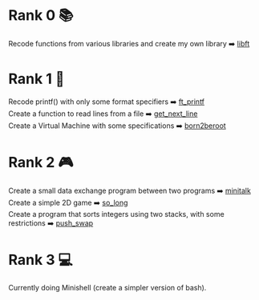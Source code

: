 # Rank 0 📚
Recode functions from various libraries and create my own library ➡️ [libft](https://github.com/damachad/42_libft)

# Rank 1 📝
Recode printf() with only some format specifiers ➡️ [ft_printf](https://github.com/damachad/42_ft_printf)   
Create a function to read lines from a file ➡️ [get_next_line](https://github.com/damachad/42_get_next_line)   
Create a Virtual Machine with some specifications ➡️ [born2beroot](https://github.com/damachad/42_Born2beRoot)

# Rank 2 🎮
Create a small data exchange program between two programs ➡️ [minitalk](https://github.com/damachad/42_minitalk)   
Create a simple 2D game ➡️ [so_long](https://github.com/damachad/42_so_long)   
Create a program that sorts integers using two stacks, with some restrictions ➡️ [push_swap](https://github.com/damachad/42_push_swap)

# Rank 3 💻
Currently doing Minishell (create a simpler version of bash).
